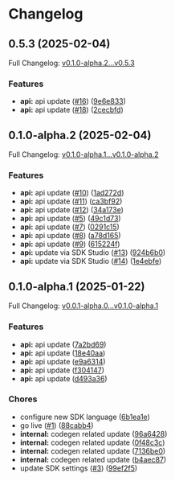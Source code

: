 # Changelog

## 0.5.3 (2025-02-04)

Full Changelog: [v0.1.0-alpha.2...v0.5.3](https://github.com/hyperspell/node-sdk/compare/v0.1.0-alpha.2...v0.5.3)

### Features

* **api:** api update ([#16](https://github.com/hyperspell/node-sdk/issues/16)) ([9e6e833](https://github.com/hyperspell/node-sdk/commit/9e6e8330a02da1d106f9e172ac634afc08130bd0))
* **api:** api update ([#18](https://github.com/hyperspell/node-sdk/issues/18)) ([2cecbfd](https://github.com/hyperspell/node-sdk/commit/2cecbfda356a7588bdbc42f5ef41b0fbab41b553))

## 0.1.0-alpha.2 (2025-02-04)

Full Changelog: [v0.1.0-alpha.1...v0.1.0-alpha.2](https://github.com/hyperspell/node-sdk/compare/v0.1.0-alpha.1...v0.1.0-alpha.2)

### Features

* **api:** api update ([#10](https://github.com/hyperspell/node-sdk/issues/10)) ([1ad272d](https://github.com/hyperspell/node-sdk/commit/1ad272d7bb37cdabb3936b78afdd173373b23f7c))
* **api:** api update ([#11](https://github.com/hyperspell/node-sdk/issues/11)) ([ca3bf92](https://github.com/hyperspell/node-sdk/commit/ca3bf923a154883f28cd3218bd63f5ccd780ad78))
* **api:** api update ([#12](https://github.com/hyperspell/node-sdk/issues/12)) ([34a173e](https://github.com/hyperspell/node-sdk/commit/34a173e58f1183862b936a8d5f76c6ed0f165fae))
* **api:** api update ([#5](https://github.com/hyperspell/node-sdk/issues/5)) ([49c1d73](https://github.com/hyperspell/node-sdk/commit/49c1d739eafe4518cffb8e60bc082d4be2144c5f))
* **api:** api update ([#7](https://github.com/hyperspell/node-sdk/issues/7)) ([0291c15](https://github.com/hyperspell/node-sdk/commit/0291c15da339ddd03f7b96bfad251becacd21a56))
* **api:** api update ([#8](https://github.com/hyperspell/node-sdk/issues/8)) ([a78d165](https://github.com/hyperspell/node-sdk/commit/a78d165d4dfb39eddaf3982980a4978aef3cd931))
* **api:** api update ([#9](https://github.com/hyperspell/node-sdk/issues/9)) ([615224f](https://github.com/hyperspell/node-sdk/commit/615224fea9f9d26c0b4ea6bcb1f4dbebb41310f4))
* **api:** update via SDK Studio ([#13](https://github.com/hyperspell/node-sdk/issues/13)) ([924b6b0](https://github.com/hyperspell/node-sdk/commit/924b6b01ae650c00fd8baec3abd3e6927aa46519))
* **api:** update via SDK Studio ([#14](https://github.com/hyperspell/node-sdk/issues/14)) ([1e4ebfe](https://github.com/hyperspell/node-sdk/commit/1e4ebfeb7e4fc24c9d2bf4267b006c91f96239a6))

## 0.1.0-alpha.1 (2025-01-22)

Full Changelog: [v0.0.1-alpha.0...v0.1.0-alpha.1](https://github.com/hyperspell/node-sdk/compare/v0.0.1-alpha.0...v0.1.0-alpha.1)

### Features

* **api:** api update ([7a2bd69](https://github.com/hyperspell/node-sdk/commit/7a2bd691ceb933053e41ace833524fa7eb03f0fe))
* **api:** api update ([18e40aa](https://github.com/hyperspell/node-sdk/commit/18e40aa3424efad169f6bb6f84b5e8a4c3b63780))
* **api:** api update ([e9a6314](https://github.com/hyperspell/node-sdk/commit/e9a631469f5daf849bce2a0d4b3c18580a6ce208))
* **api:** api update ([f304147](https://github.com/hyperspell/node-sdk/commit/f3041475263292a22094818a67808ce6bc18498f))
* **api:** api update ([d493a36](https://github.com/hyperspell/node-sdk/commit/d493a36acac1df96fc4d4f0d2e7ed355b812531a))


### Chores

* configure new SDK language ([6b1ea1e](https://github.com/hyperspell/node-sdk/commit/6b1ea1ee164cf9bad4273005a5ef22096c1a290c))
* go live ([#1](https://github.com/hyperspell/node-sdk/issues/1)) ([88cabb4](https://github.com/hyperspell/node-sdk/commit/88cabb40b7540aabd038ae209f129e05d0917a4e))
* **internal:** codegen related update ([96a6428](https://github.com/hyperspell/node-sdk/commit/96a642805334376da1691482c8de710cb30d8e54))
* **internal:** codegen related update ([0f48c3c](https://github.com/hyperspell/node-sdk/commit/0f48c3c73e7a5f5bd2f5a21b58d5e42c369b5a7a))
* **internal:** codegen related update ([7136be0](https://github.com/hyperspell/node-sdk/commit/7136be08b13c920d0255e19aa65135245fbb8ba6))
* **internal:** codegen related update ([b4aec87](https://github.com/hyperspell/node-sdk/commit/b4aec87aec69128a7a2ff13a1f19a4104d0960f8))
* update SDK settings ([#3](https://github.com/hyperspell/node-sdk/issues/3)) ([99ef2f5](https://github.com/hyperspell/node-sdk/commit/99ef2f5de368ba55fa92f6678e44b94035f8bc9c))
